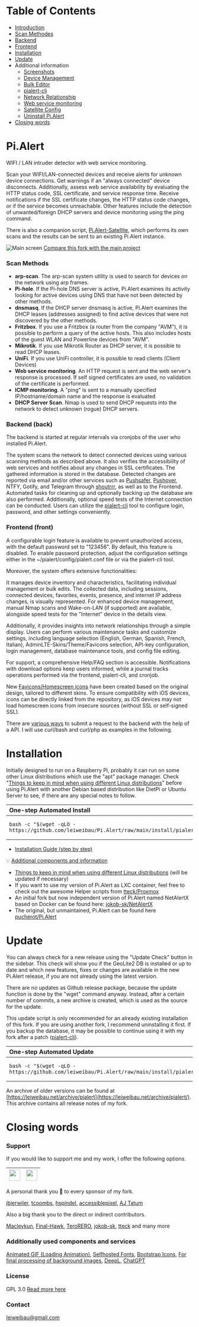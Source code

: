 # Table of Contents

* [Introduction](#pialert)
* [Scan Methodes](#scan-methods)
* [Backend](#backend-back)
* [Frontend](#frontend-front)
* [Installation](#installation)
* [Update](#update)
* Additional information
  * [Screenshots](docs/SCREENSHOTS.md)
  * [Device Management](docs/DEVICE_MANAGEMENT.md)
  * [Bulk Editor](docs/BULKEDITOR.md)
  * [pialert-cli](docs/PIALERTCLI.md)
  * [Network Relationship](docs/NETWORK_RELATIONSHIP.md)
  * [Web service monitoring](docs/WEBSERVICES.md)
  * [Satellite Config](docs/SATELLITES.md)
  * [Uninstall Pi.Alert](docs/UNINSTALL.md)
* [Closing words](#closing-words)


# Pi.Alert
<!--- --------------------------------------------------------------------- --->

WIFI / LAN intruder detector with web service monitoring.

Scan your WIFI/LAN-connected devices and receive alerts for unknown device connections. Get warnings 
if an "always connected" device disconnects. Additionally, assess web service availability by evaluating 
the HTTP status code, SSL certificate, and service response time. Receive notifications if the SSL 
certificate changes, the HTTP status code changes, or if the service becomes unreachable. Other features 
include the detection of unwanted/foreign DHCP servers and device monitoring using the ping command.

There is also a companion script, [Pi.Alert-Satellite](https://github.com/leiweibau/Pi.Alert-Satellite), 
which performs its own scans and the results can be sent to an existing Pi.Alert instance.

![Main screen][main]
[Compare this fork with the main project](docs/VERSIONCOMPARE.md)


### Scan Methods

  - **arp-scan**. The arp-scan system utility is used to search for devices on the network using arp frames.
  - **Pi-hole**. If the Pi-hole DNS server is active, Pi.Alert examines its activity looking for active devices using DNS that have not been detected by other methods.
  - **dnsmasq**. If the DHCP server dnsmasq is active, Pi.Alert examines the DHCP leases (addresses assigned) to find active devices that were not discovered by the other methods.
  - **Fritzbox**. If you use a Fritzbox (a router from the company "AVM"), it is possible to perform a query of the active hosts. This also includes hosts of the guest WLAN and Powerline devices from "AVM".
  - **Mikrotik**. If you use Mikrotik Router as DHCP server, it is possible to read DHCP leases.
  - **UniFi**. If you use UniFi controller, it is possible to read clients (Client Devices)
  - **Web service monitoring**. An HTTP request is sent and the web server's response is processed. If self signed certificates are used, no validation of the certificate is performed.
  - **ICMP monitoring**. A "ping" is sent to a manually specified IP/hostname/domain name and the response is evaluated
  - **DHCP Server Scan**. Nmap is used to send DHCP requests into the network to detect unknown (rogue) DHCP servers.

### Backend (back)

The backend is started at regular intervals via cronjobs of the user who installed Pi.Alert.

The system scans the network to detect connected devices using various scanning methods as described above. 
It also verifies the accessibility of web services and notifies about any changes in SSL certificates. 
The gathered information is stored in the database. Detected changes are reported via email and/or other services 
such as [Pushsafer](https://www.pushsafer.com/), [Pushover](https://pushover.net/), NTFY, Gotify, and Telegram through [shoutrrr](docs/SHOUTRRR.md), as well as to the Frontend. Automated 
tasks for cleaning up and optionally backing up the database are also performed. Additionally, optional speed tests of the Internet 
connection can be conducted. Users can utilize the [pialert-cli](docs/PIALERTCLI.md) tool to configure login, password, and other 
settings conveniently.

### Frontend (front)

A configurable login feature is available to prevent unauthorized access, with the default password set to "123456". By default, this feature is disabled. 
To enable password protection, adjust the configuration settings either in the ~/pialert/config/pialert.conf file or via the pialert-cli tool.

Moreover, the system offers extensive functionalities:

It manages device inventory and characteristics, facilitating individual management or bulk edits. The collected data, including sessions, connected devices, 
favorites, events, presence, and internet IP address changes, is visually represented. For enhanced device management, manual Nmap scans and Wake-on-LAN 
(if supported) are available, alongside speed tests for the "Internet" device in the details view.

Additionally, it provides insights into network relationships through a simple display. Users can perform various maintenance tasks and customize settings, 
including language selection (English, German, Spanish, French, Italian), AdminLTE-Skins/Theme/Favicons selection, API-key configuration, login management, 
database maintenance tools, and config file editing.

For support, a comprehensive Help/FAQ section is accessible. Notifications with download options keep users informed, while a journal tracks operations 
performed via the frontend, pialert-cli, and cronjob. 

New [Favicons/Homescreen icons](docs/ICONS.md) have been created based on the original design, tailored to different skins. To ensure compatibility with 
iOS devices, icons can be directly linked from the repository, as iOS devices may not load homescreen icons from insecure sources (without SSL or self-signed SSL).

There are [various ways](docs/API-USAGE.md) to submit a request to the backend with the help of a API. I will use curl/bash and curl/php as examples in the following. 

# Installation
<!--- --------------------------------------------------------------------- --->
Initially designed to run on a Raspberry Pi, probably it can run on some other
Linux distributions which use the "apt" package manager. Check "[Things to keep in mind when using different Linux distributions](docs/LINUX-DISTRIBUTIONS.md)" before using Pi.Alert with another Debian based distribution like DietPi or Ubuntu Server to see, if there are any special notes to follow.

<table>
  <thead>
    <tr><th align="left">One-step Automated Install</th></tr>
  </thead>
  <tbody>
  <tr><td>

```
bash -c "$(wget -qLO - https://github.com/leiweibau/Pi.Alert/raw/main/install/pialert_install.sh)"
```
  </td></tr>
  </tbody>
</table>


- [Installation Guide (step by step)](docs/INSTALL.md)

:bulb: <ins>Additional components and information</ins>

 - [Things to keep in mind when using different Linux distributions](docs/LINUX-DISTRIBUTIONS.md) (will be updated if necessary)
 - If you want to use my version of Pi.Alert as LXC container, feel free to check out the awesome Helper scripts from [tteck/Proxmox](https://github.com/tteck/Proxmox)
 - An initial fork but now independent version of Pi.Alert named NetAlertX based on Docker can be found here: [jokob-sk/NetAlertX](https://github.com/jokob-sk/NetAlertX)
 - The original, but unmaintained, Pi.Alert can be found here [pucherot/Pi.Alert](https://github.com/pucherot/Pi.Alert/)

# Update
<!--- --------------------------------------------------------------------- --->
You can always check for a new release using the "Update Check" button in the sidebar. This check will show you if the GeoLite2 DB is 
installed or up to date and which new features, fixes or changes are available in the new Pi.Alert release, if you are not already using the latest version.

There are no updates as Github release package, because the update function is done by the "wget" command anyway. Instead, after a certain number of commits, 
a new archive is created, which is used as the source for the update.

This update script is only recommended for an already existing installation of this fork. If you are using another fork, 
I recommend uninstalling it first. If you backup the database, it may be possible to continue using it with my fork after a patch ([pialert-cli](docs/PIALERTCLI.md)).

<table>
  <thead>
    <tr><th align="left">One-step Automated Update</th></tr>
  </thead>
  <tbody>
  <tr><td>

```
bash -c "$(wget -qLO - https://github.com/leiweibau/Pi.Alert/raw/main/install/pialert_update.sh)"
```
  </td></tr>
  </tbody>
</table>

An archive of older versions can be found at [https://leiweibau.net/archive/pialert](https://leiweibau.net/archive/pialert/). This archive contains all release notes of my fork.

# Closing words
<!--- --------------------------------------------------------------------- --->

### Support

  If you would like to support me and my work, I offer the following options.

  | [<img src="https://raw.githubusercontent.com/leiweibau/Pi.Alert/assets/githubsponsor.png" height="30px">](https://github.com/sponsors/leiweibau) | [<img src="https://www.buymeacoffee.com/assets/img/custom_images/orange_img.png" height="30px">](https://www.buymeacoffee.com/leiweibau) |
  | ---- | ---- |

  A personal thank you :pray: to every sponsor of my fork.

  [jbierwiler](https://github.com/jbierwiler), [tcoombs](https://github.com/tcoombs), [hspindel](https://github.com/hspindel), [accessiblepixel](https://github.com/accessiblepixel), [AJ Tatum](https://github.com/ajtatum)

  Also a big thank you to the direct or indirect contributors.

  [Macleykun](https://github.com/Macleykun), [Final-Hawk](https://github.com/Final-Hawk), [TeroRERO](https://github.com/terorero), [jokob-sk](https://github.com/jokob-sk/Pi.Alert), [tteck](https://github.com/tteck/Proxmox) and many more

### Additionally used components and services
[Animated GIF (Loading Animation)](https://commons.wikimedia.org/wiki/File:Loading_Animation.gif), [Selfhosted Fonts](https://github.com/adobe-fonts/source-sans), 
[Bootstrap Icons](https://github.com/twbs/icons), [For final processing of background images](https://www.imgonline.com.ua/eng/make-seamless-texture.php), 
[DeepL](https://www.deepl.com), [ChatGPT](https://chat.openai.com)


### License
  GPL 3.0
  [Read more here](LICENSE.txt)

### Contact

  leiweibau@gmail.com

<!--- --------------------------------------------------------------------- --->
[main]:    https://raw.githubusercontent.com/leiweibau/Pi.Alert/assets/screen_main.png          "Main screen"


